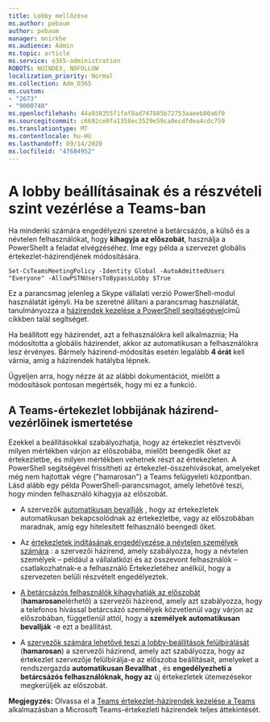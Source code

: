 ```yaml
---
title: Lobby mellőzése
ms.author: pebaum
author: pebaum
manager: mnirkhe
ms.audience: Admin
ms.topic: article
ms.service: o365-administration
ROBOTS: NOINDEX, NOFOLLOW
localization_priority: Normal
ms.collection: Adm_O365
ms.custom:
- "2673"
- "9000740"
ms.openlocfilehash: 44a930355f1faf8ad747885b72753aaeeb80a6f0
ms.sourcegitcommit: c6692ce0fa1358ec3529e59ca0ecdfdea4cdc759
ms.translationtype: MT
ms.contentlocale: hu-HU
ms.lasthandoff: 09/14/2020
ms.locfileid: "47684952"
---
```

# <a name="control-lobby-settings-and-level-of-participation-in-teams"></a>A lobby beállításainak és a részvételi szint vezérlése a Teams-ban

Ha mindenki számára engedélyezni szeretné a betárcsázós, a külső és a névtelen felhasználókat, hogy **kihagyja az előszobát**, használja a PowerShellt a feladat elvégzéséhez. Íme egy példa a szervezet globális értekezlet-házirendjének módosítására.

`Set-CsTeamsMeetingPolicy -Identity Global -AutoAdmittedUsers "Everyone" -AllowPSTNUsersToBypassLobby $True`

Ez a parancsmag jelenleg a Skype vállalati verzió PowerShell-modul használatát igényli. Ha be szeretné állítani a parancsmag használatát, tanulmányozza a [házirendek kezelése a PowerShell segítségével](https://docs.microsoft.com/microsoftteams/teams-powershell-overview#managing-policies-via-powershell)című cikkben talál segítséget.

Ha beállított egy házirendet, azt a felhasználókra kell alkalmaznia; Ha módosította a globális házirendet, akkor az automatikusan a felhasználókra lesz érvényes. Bármely házirend-módosítás esetén legalább **4 órát** kell várnia, amíg a házirendek hatályba lépnek. 

Ügyeljen arra, hogy nézze át az alábbi dokumentációt, mielőtt a módosítások pontosan megértsék, hogy mi ez a funkció.


## <a name="understanding-teams-meeting-lobby-policy-controls"></a>A Teams-értekezlet lobbijának házirend-vezérlőinek ismertetése

Ezekkel a beállításokkal szabályozhatja, hogy az értekezlet résztvevői milyen mértékben várjon az előszobába, mielőtt beengedik őket az értekezletbe, és milyen mértékben vehetnek részt az értekezleten. A PowerShell segítségével frissítheti az értekezlet-összehívásokat, amelyeket még nem hajtottak végre ("hamarosan") a Teams felügyeleti központban. Lásd alább egy példa PowerShell-parancsmagot, amely lehetővé teszi, hogy minden felhasználó kihagyja az előszobát.

- A szervezők [automatikusan bevallják](https://docs.microsoft.com/microsoftteams/meeting-policies-in-teams#automatically-admit-people) , hogy az értekezletek automatikusan bekapcsolódnak az értekezletbe, vagy az előszobában maradnak, amíg egy hitelesített felhasználó beengedi őket.

- Az [értekezletek indításának engedélyezése a névtelen személyek számára](https://docs.microsoft.com/microsoftteams/meeting-policies-in-teams#allow-anonymous-people-to-start-a-meeting) : a szervezői házirend, amely szabályozza, hogy a névtelen személyek – például a vállalatközi és az összevont felhasználók – csatlakozhatnak-e a felhasználó Értekezletéhez anélkül, hogy a szervezeten belüli részvételt engedélyeztek.

- [A betárcsázós felhasználók kihagyhatják az előszobát](https://docs.microsoft.com/microsoftteams/meeting-policies-in-teams#allow-dial-in-users-to-bypass-the-lobby-coming-soon) (**hamarosan**elérhető) a szervezői házirend, amely azt szabályozza, hogy a telefonos hívással betárcsázó személyek közvetlenül vagy várjon az előszobában, függetlenül attól, hogy a **személyek automatikusan bevallják** -e ezt a beállítást.

- A [szervezők számára lehetővé teszi a lobby-beállítások felülbírálását](https://docs.microsoft.com/microsoftteams/meeting-policies-in-teams#allow-organizers-to-override-lobby-settings-coming-soon) (**hamarosan**) a szervezői házirend, amely azt szabályozza, hogy az értekezlet szervezője felülbírálja-e az előszoba beállításait, amelyeket a rendszergazda **automatikusan Bevallhat** , és **engedélyezheti a betárcsázós felhasználóknak, hogy az** új értekezletek ütemezésekor megkerüljék az előszobát.

**Megjegyzés:** Olvassa el a [Teams értekezlet-házirendek kezelése a Teams](https://docs.microsoft.com/microsoftteams/meeting-policies-in-teams) alkalmazásban a Microsoft Teams-értekezleti házirendek teljes áttekintését.
